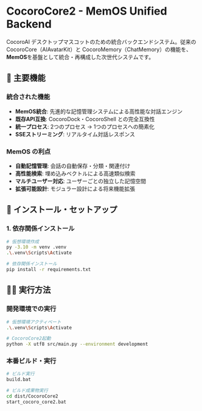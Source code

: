 # CocoroCore2 - MemOS Unified Backend

CocoroAI デスクトップマスコットのための統合バックエンドシステム。従来の CocoroCore（AIAvatarKit）と CocoroMemory（ChatMemory）の機能を、**MemOS**を基盤として統合・再構成した次世代システムです。

## 🚀 主要機能

### 統合された機能
- **MemOS統合**: 先進的な記憶管理システムによる高性能な対話エンジン
- **既存API互換**: CocoroDock・CocoroShell との完全互換性
- **統一プロセス**: 2つのプロセス → 1つのプロセスへの簡素化
- **SSEストリーミング**: リアルタイム対話レスポンス

### MemOS の利点
- **自動記憶管理**: 会話の自動保存・分類・関連付け
- **高性能検索**: 埋め込みベクトルによる高速類似検索
- **マルチユーザー対応**: ユーザーごとの独立した記憶空間
- **拡張可能設計**: モジュラー設計による将来機能拡張

## 🔧 インストール・セットアップ

### 1. 依存関係インストール

```bash
# 仮想環境作成
py -3.10 -m venv .venv
.\.venv\Scripts\Activate

# 依存関係インストール
pip install -r requirements.txt
```

## 🏃‍♂️ 実行方法

### 開発環境での実行

```bash
# 仮想環境アクティベート
.\.venv\Scripts\Activate

# CocoroCore2起動
python -X utf8 src/main.py --environment development
```

### 本番ビルド・実行

```bash
# ビルド実行
build.bat

# ビルド成果物実行
cd dist/CocoroCore2
start_cocoro_core2.bat
```
